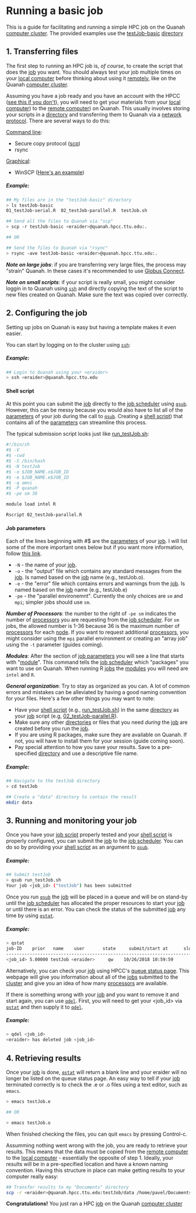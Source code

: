 # Running a basic job 

This is a guide for facilitating and running a simple HPC job on the Quanah [computer cluster](https://github.com/ppanko/intro-to-hpc/blob/master/Glossary.md). The provided examples use the [testJob-basic](https://github.com/ppanko/intro-to-hpc/tree/master/testJob-basic) [directory](https://github.com/ppanko/intro-to-hpc/blob/master/Glossary.md)

## 1. Transferring files  

The first step to running an HPC job is, _of course_, to create the script that does the [job](https://github.com/ppanko/intro-to-hpc/blob/master/Glossary.md) you want. You should always test your job multiple times on your [local computer](https://github.com/ppanko/intro-to-hpc/blob/master/Glossary.md) before thinking about using it [remotely](https://github.com/ppanko/intro-to-hpc/blob/master/Glossary.md), like on the Quanah [computer cluster](https://github.com/ppanko/intro-to-hpc/blob/master/Glossary.md). 

Assuming you have a job ready and you have an account with the HPCC ([see this if you don't](https://github.com/ppanko/intro-to-hpc/blob/master/README.md)), you will need to get your materials from your [local computer](https://github.com/ppanko/intro-to-hpc/blob/master/Glossary.md)) to the [remote computer](https://github.com/ppanko/intro-to-hpc/blob/master/Glossary.md)) on Quanah. This usually involves storing your scripts in a [directory](https://github.com/ppanko/intro-to-hpc/blob/master/Glossary.md) and transferring them to Quanah via a [network protocol](https://github.com/ppanko/intro-to-hpc/blob/master/Glossary.md). There are several ways to do this:

[Command line](https://github.com/ppanko/intro-to-hpc/blob/master/Glossary.md):
   * Secure copy protocol ([scp](https://github.com/ppanko/intro-to-hpc/blob/master/BASH-cheatsheet.md)) 
   * rsync
   
[Graphical](https://github.com/ppanko/intro-to-hpc/blob/master/Glossary.md): 
   * WinSCP ([Here's an example](https://research.computing.yale.edu/support/hpc/user-manual/transfer-files-or-cluster))
   
##### Example: 
```bash
## My files are in the "testJob-basic" directory 
> ls testJob-basic
01_testJob-serial.R  02_testJob-parallel.R  testJob.sh

## Send all the files to Quanah via "scp" 
> scp -r testJob-basic <eraider>@quanah.hpcc.ttu.edu:.

## OR

## Send the files to Quanah via "rsync"
> rsync -ave testJob-basic <eraider>@quanah.hpcc.ttu.edu:.
```

***Note on large jobs***: if you are transferring very large files, the process may "strain" Quanah. In these cases it's recommended to use [Globus Connect](https://www.depts.ttu.edu/hpcc/userguides/general_guides/file_transfer.php).

***Note on small scripts***: if your script is really small, you might consider loggin in to Quanah using [`ssh`](https://github.com/ppanko/intro-to-hpc/blob/master/BASH-cheatsheet.md) and directly copying the text of the script to new files created on Quanah. Make sure the text was copied over correctly. 
   
## 2. Configuring the job 

Setting up jobs on Quanah is easy but having a template makes it even easier. 

You can start by logging on to the cluster using [`ssh`](https://github.com/ppanko/intro-to-hpc/blob/master/BASH-cheatsheet.md): 

##### Example:
```bash
## Login to Quanah using your <eraider>
> ssh <eraider>@quanah.hpcc.ttu.edu
```

#### Shell script  

At this point you can submit the [job](https://github.com/ppanko/intro-to-hpc/blob/master/Glossary.md) directly to the [job scheduler](https://github.com/ppanko/intro-to-hpc/blob/master/Glossary.md) using [`qsub`](https://github.com/ppanko/intro-to-hpc/blob/master/BASH-cheatsheet.md). However, this can be messy because you would also have to list all of the [parameters](https://github.com/ppanko/intro-to-hpc/blob/master/Glossary.md) of your job during the call to [`qsub`](https://github.com/ppanko/intro-to-hpc/blob/master/BASH-cheatsheet.md). Creating a [shell script](https://github.com/ppanko/intro-to-hpc/blob/master/Glossary.md)) that contains all of the [parameters](https://github.com/ppanko/intro-to-hpc/blob/master/Glossary.md) can streamline this process.

The typical submission script looks just like [run_testJob.sh](https://github.com/ppanko/intro-to-hpc/blob/master/testJob-basic/run_testJob.R):
```bash
#!/bin/sh
#$ -V
#$ -cwd
#$ -S /bin/bash
#$ -N testJob
#$ -o $JOB_NAME.o$JOB_ID
#$ -e $JOB_NAME.e$JOB_ID
#$ -q omni
#$ -P quanah
#$ -pe sm 36

module load intel R 

Rscript 02_testJob-parallel.R
```
#### Job parameters 

Each of the lines beginning with #$ are the [parameters](https://github.com/ppanko/intro-to-hpc/blob/master/Glossary.md) of your [job](https://github.com/ppanko/intro-to-hpc/blob/master/Glossary.md). I will list some of the more important ones below but if you want more information, follow [this link](https://bioinformatics.mdc-berlin.de/intro2UnixandSGE/sun_grid_engine_for_beginners/how_to_submit_a_job_using_qsub.html). 

* `-N` - the name of your [job](https://github.com/ppanko/intro-to-hpc/blob/master/Glossary.md).
* `-o` - the "output" file which contains any standard messages from the [job](https://github.com/ppanko/intro-to-hpc/blob/master/Glossary.md). Is named based on the [job](https://github.com/ppanko/intro-to-hpc/blob/master/Glossary.md) name (e.g., testJob.o).
* `-e` - the "error" file which contains errors and warnings from the [job](https://github.com/ppanko/intro-to-hpc/blob/master/Glossary.md). Is named based on the [job](https://github.com/ppanko/intro-to-hpc/blob/master/Glossary.md) name (e.g., testJob.e)
* `-pe` - the "parallel environemnt". Currently the only choices are `sm` and `mpi`; simpler jobs should use `sm`. 

***Number of Processors***: the number to the right of `-pe sm` indicates the number of [processors](https://github.com/ppanko/intro-to-hpc/blob/master/Glossary.md) you are requesting from the [job scheduler](https://github.com/ppanko/intro-to-hpc/blob/master/Glossary.md). For `sm` jobs, the allowed number is 1-36 because 36 is the maximum number of [processors](https://github.com/ppanko/intro-to-hpc/blob/master/Glossary.md) for each [node](https://github.com/ppanko/intro-to-hpc/blob/master/Glossary.md). If you want to request additional [processors](https://github.com/ppanko/intro-to-hpc/blob/master/Glossary.md), you might consider using the `mpi` parallel environment or creating an "array job" using the `-t` parameter (guides coming).  

***Modules***: After the section of [job parameters](https://github.com/ppanko/intro-to-hpc/blob/master/Glossary.md) you will see a line that starts with "[module](https://github.com/ppanko/intro-to-hpc/blob/master/Glossary.md)". This command tells the [job scheduler](https://github.com/ppanko/intro-to-hpc/blob/master/Glossary.md) which "packages" you want to use on Quanah. When running R [jobs](https://github.com/ppanko/intro-to-hpc/blob/master/Glossary.md) the [modules](https://github.com/ppanko/intro-to-hpc/blob/master/Glossary.md) you will need are `intel` and `R`. 

***General organization***: Try to stay as organized as you can. A lot of common errors and mistakes can be alleviated by having a good naming convention for your files. Here's a few other things you may want to note:

* Have your [shell script](https://github.com/ppanko/intro-to-hpc/blob/master/Glossary.md) (e.g., [run_testJob.sh](https://github.com/ppanko/intro-to-hpc/blob/master/testJob-basic/run_testJob.R)) in the same [directory](https://github.com/ppanko/intro-to-hpc/blob/master/Glossary.md) as your [job](https://github.com/ppanko/intro-to-hpc/blob/master/Glossary.md) script (e.g, [02_testJob-parallel.R](https://github.com/ppanko/intro-to-hpc/blob/master/testJob-basic/02_testJob-parallel.R)).
* Make sure any other [directories](https://github.com/ppanko/intro-to-hpc/blob/master/Glossary.md) or files that you need _during_ the [job](https://github.com/ppanko/intro-to-hpc/blob/master/Glossary.md) are created before you run the [job](https://github.com/ppanko/intro-to-hpc/blob/master/Glossary.md). 
* If you are using R packages, make sure they are available on Quanah. If not, you will have to install them for your session (guide coming soon). 
* Pay special attention to how you save your results. Save to a pre-specified [directory](https://github.com/ppanko/intro-to-hpc/blob/master/Glossary.md) and use a descriptive file name. 

##### Example:
```bash
## Navigate to the testJob directory
> cd testJob

## Create a "data" directory to contain the result
mkdir data
```

## 3. Running and monitoring your job 

Once you have your [job script](https://github.com/ppanko/intro-to-hpc/blob/master/Glossary.md) properly tested and your [shell script](https://github.com/ppanko/intro-to-hpc/blob/master/Glossary.md) is properly configured, you can submit the [job](https://github.com/ppanko/intro-to-hpc/blob/master/Glossary.md) to the [job scheduler](https://github.com/ppanko/intro-to-hpc/blob/master/Glossary.md). You can do so by providing your [shell script](https://github.com/ppanko/intro-to-hpc/blob/master/Glossary.md) as an argument to [`qsub`](https://github.com/ppanko/intro-to-hpc/blob/master/BASH-cheatsheet.md). 

##### Example:
```bash
## Submit testJob 
> qsub run_testJob.sh
Your job <job_id> ("testJob") has been submitted
```

Once you run [`qsub`](https://github.com/ppanko/intro-to-hpc/blob/master/BASH-cheatsheet.md) the [job](https://github.com/ppanko/intro-to-hpc/blob/master/Glossary.md) will be placed in a queue and will be on stand-by until the [job scheduler](https://github.com/ppanko/intro-to-hpc/blob/master/Glossary.md) has allocated the proper resources to start your [job](https://github.com/ppanko/intro-to-hpc/blob/master/Glossary.md) or until there is an error. You can check the status of the submitted [job](https://github.com/ppanko/intro-to-hpc/blob/master/Glossary.md) any time by using [`qstat`](https://github.com/ppanko/intro-to-hpc/blob/master/BASH-cheatsheet.md). 

##### Example:
```bash
> qstat
job-ID    prior   name    user       state     submit/start at      slots 
-------------------------------------------------------------------------
<job_id> 5.00000 testJob <eraider>     qw    10/26/2018 10:59:59       32  
```

Alternatively, you can check your [job](https://github.com/ppanko/intro-to-hpc/blob/master/Glossary.md) using HPCC's [queue status page](http://charlie.hpcc.ttu.edu/qstat/qstat.html). This webpage will give you information about all of the [jobs](https://github.com/ppanko/intro-to-hpc/blob/master/Glossary.md) submitted to the [cluster](https://github.com/ppanko/intro-to-hpc/blob/master/Glossary.md) and give you an idea of how many [processors](https://github.com/ppanko/intro-to-hpc/blob/master/Glossary.md) are available. 

If there is something wrong with your [job](https://github.com/ppanko/intro-to-hpc/blob/master/Glossary.md) and you want to remove it and start again, you can use [`qdel`](https://github.com/ppanko/intro-to-hpc/blob/master/BASH-cheatsheet.md). First, you will need to get your <job_id> via [`qstat`](https://github.com/ppanko/intro-to-hpc/blob/master/BASH-cheatsheet.md) and then supply it to [`qdel`](https://github.com/ppanko/intro-to-hpc/blob/master/BASH-cheatsheet.md). 

##### Example: 
```bash
> qdel <job_id>
<eraider> has deleted job <job_id> 
```

## 4. Retrieving results 

Once your [job](https://github.com/ppanko/intro-to-hpc/blob/master/Glossary.md) is done, [`qstat`](https://github.com/ppanko/intro-to-hpc/blob/master/BASH-cheatsheet.md) will return a blank line and your eraider will no longer be listed on the queue status page. An easy way to tell if your [job](https://github.com/ppanko/intro-to-hpc/blob/master/Glossary.md) terminated correctly is to check the .e or .o files using a text editor, such as `emacs`. 

```bash
> emacs testJob.e

## OR 

> emacs testJob.o
```
When finished checking the files, you can quit `emacs` by pressing Control-c. 

Assumming nothing went wrong with the job, you are ready to retrieve your results. This means that the data must be copied from the [remote computer](https://github.com/ppanko/intro-to-hpc/blob/master/Glossary.md) to the [local computer](https://github.com/ppanko/intro-to-hpc/blob/master/Glossary.md) - essentially the opposite of step 1. Ideally, your results will be in a pre-specified location and have a known naming convention. Having this structure in place can make getting results to your computer really easy: 

```bash
## Transfer results to my "Documents" directory
scp -r <eraider>@quanah.hpcc.ttu.edu:testJob/data /home/pavel/Documents
```

**Congratulations!** You just ran a HPC [job](https://github.com/ppanko/intro-to-hpc/blob/master/Glossary.md) on the Quanah [computer cluster](https://github.com/ppanko/intro-to-hpc/blob/master/Glossary.md)
